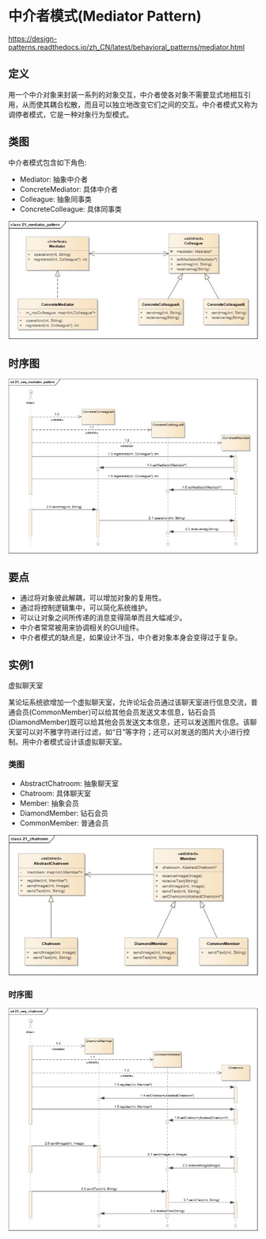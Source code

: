 # 中介者模式(Mediator Pattern)

<https://design-patterns.readthedocs.io/zh_CN/latest/behavioral_patterns/mediator.html>

## 定义

用一个中介对象来封装一系列的对象交互，中介者使各对象不需要显式地相互引用，从而使其耦合松散，而且可以独立地改变它们之间的交互。中介者模式又称为调停者模式，它是一种对象行为型模式。

## 类图

中介者模式包含如下角色:

-   Mediator: 抽象中介者
-   ConcreteMediator: 具体中介者
-   Colleague: 抽象同事类
-   ConcreteColleague: 具体同事类

![image](../../_static/21_mediator_pattern.jpg)

## 时序图

![image](../../_static/21_seq_mediator_pattern.jpg)

## 要点

-   通过将对象彼此解耦，可以增加对象的复用性。
-   通过将控制逻辑集中，可以简化系统维护。
-   可以让对象之间所传递的消息变得简单而且大幅减少。
-   中介者常常被用来协调相关的GUI组件。
-   中介者模式的缺点是，如果设计不当，中介者对象本身会变得过于复杂。

## 实例1

虚拟聊天室

某论坛系统欲增加一个虚拟聊天室，允许论坛会员通过该聊天室进行信息交流，普通会员(CommonMember)可以给其他会员发送文本信息，钻石会员(DiamondMember)既可以给其他会员发送文本信息，还可以发送图片信息。该聊天室可以对不雅字符进行过滤，如“日”等字符；还可以对发送的图片大小进行控制。用中介者模式设计该虚拟聊天室。

### 类图

-   AbstractChatroom: 抽象聊天室
-   Chatroom: 具体聊天室
-   Member: 抽象会员
-   DiamondMember: 钻石会员
-   CommonMember: 普通会员

![image](../../_static/21_chatroom.jpg)

### 时序图

![image](../../_static/21_seq_chatroom.jpg)
